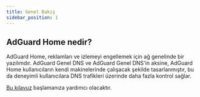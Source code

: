 ```yaml
---
title: Genel Bakış
sidebar_position: 1
---
```


## AdGuard Home nedir?

AdGuard Home, reklamları ve izlemeyi engellemek için ağ genelinde bir yazılımdır. AdGuard Genel DNS ve AdGuard Genel DNS'in aksine, AdGuard Home kullanıcıların kendi makinelerinde çalışacak şekilde tasarlanmıştır, bu da deneyimli kullanıcılara DNS trafikleri üzerinde daha fazla kontrol sağlar.

[Bu kılavuz](getting-started.md) başlamanıza yardımcı olacaktır.
